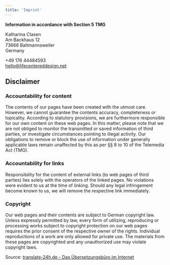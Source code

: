 ```yaml
---
title: 'Imprint'
---
```


**Information in accordance with Section 5 TMG**

Katharina Clasen  
Am Backhaus 12  
73666 Baltmannsweiler  
Germany

+49 176 44484593  
hello@lifecentereddesign.net

## Disclaimer

### Accountability for content

The contents of our pages have been created with the utmost care. However, we cannot guarantee the contents accuracy, completeness or topicality. According to statutory provisions, we are furthermore responsible for our own content on these web pages. In this matter, please note that we are not obliged to monitor the transmitted or saved information of third parties, or investigate circumstances pointing to illegal activity. Our obligations to remove or block the use of information under generally applicable laws remain unaffected by this as per §§ 8 to 10 of the Telemedia Act (TMG).

### Accountability for links

Responsibility for the content of external links (to web pages of third parties) lies solely with the operators of the linked pages. No violations were evident to us at the time of linking. Should any legal infringement become known to us, we will remove the respective link immediately.

### Copyright

Our web pages and their contents are subject to German copyright law. Unless expressly permitted by law, every form of utilizing, reproducing or processing works subject to copyright protection on our web pages requires the prior consent of the respective owner of the rights. Individual reproductions of a work are only allowed for private use. The materials from these pages are copyrighted and any unauthorized use may violate copyright laws.

Source: [translate-24h.de - Das Übersetzungsbüro im Internet](https://translate-24h.de)
